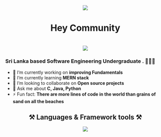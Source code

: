 <div align=center>
  <img src="https://skillicons.dev/icons?i=github"/>
  <h1> Hey Community </h1>
</div>
<h1 align=center>
  <img src="https://readme-typing-svg.herokuapp.com?font=Dune+rise&pause=1000&color=B7C9AA&center=true&random=false&width=435&lines=I'm+Jude+Shaveen"/>
</h1>

<h3>Sri Lanka based Software Engineering Undergraduate . 👨🏽‍💻</h3>


<!--
**Shaveenblu/Shaveenblu** is a ✨ _special_ ✨ repository because its `README.md` (this file) appears on your GitHub profile.-->

<!--Here are some ideas to get you started: -->
<!--- 🤔 I’m looking for help with ...-->
<!-- - 📫 How to reach me: ...
- 😄 Pronouns: ...-->
- 🔭 I’m currently working on **improving Fundamentals**
- 🌱 I’m currently learning **MERN stack**
- 👯 I’m looking to collaborate on **Open source projects**
- 💬 Ask me about **C, Java, Python**
- ⚡ Fun fact: **There are more lines of code in the world than grains of sand on all the beaches**
<div align=center>
  <h2 align=center>⚒️ Languages & Framework tools ⚒️</h2>
  <img src="https://skillicons.dev/icons?i=js,tailwind,react,java,py,c,mysql,php,nodejs,git,r"/>
</div>



